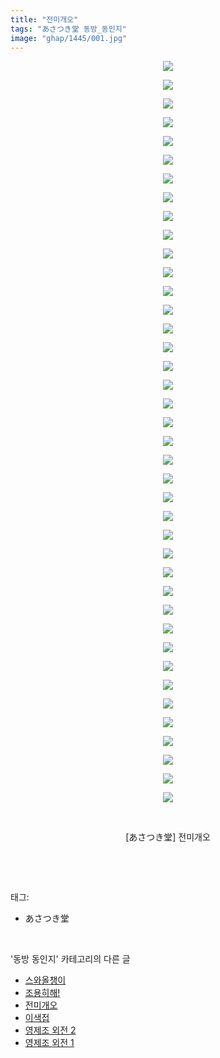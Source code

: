 ```yaml
---
title: "전미개오"
tags: "あさつき堂 동방_동인지"
image: "ghap/1445/001.jpg"
---
```

<div class="article">
<p style="text-align: center; clear: none; float: none;"><img src="{{ site.nasurl }}/ghap/1445/001.jpg"/></p>
<p style="text-align: center; clear: none; float: none;"><img src="{{ site.nasurl }}/ghap/1445/002.jpg"/></p>
<p style="text-align: center; clear: none; float: none;"><img src="{{ site.nasurl }}/ghap/1445/003.jpg"/></p>
<p style="text-align: center; clear: none; float: none;"><img src="{{ site.nasurl }}/ghap/1445/004.jpg"/></p>
<p style="text-align: center; clear: none; float: none;"><img src="{{ site.nasurl }}/ghap/1445/005.jpg"/></p>
<p style="text-align: center; clear: none; float: none;"><img src="{{ site.nasurl }}/ghap/1445/006.jpg"/></p>
<p style="text-align: center; clear: none; float: none;"><img src="{{ site.nasurl }}/ghap/1445/007.jpg"/></p>
<p style="text-align: center; clear: none; float: none;"><img src="{{ site.nasurl }}/ghap/1445/008.jpg"/></p>
<p style="text-align: center; clear: none; float: none;"><img src="{{ site.nasurl }}/ghap/1445/009.jpg"/></p>
<p style="text-align: center; clear: none; float: none;"><img src="{{ site.nasurl }}/ghap/1445/010.jpg"/></p>
<p style="text-align: center; clear: none; float: none;"><img src="{{ site.nasurl }}/ghap/1445/011.jpg"/></p>
<p style="text-align: center; clear: none; float: none;"><img src="{{ site.nasurl }}/ghap/1445/012.jpg"/></p>
<p style="text-align: center; clear: none; float: none;"><img src="{{ site.nasurl }}/ghap/1445/013.jpg"/></p>
<p style="text-align: center; clear: none; float: none;"><img src="{{ site.nasurl }}/ghap/1445/014.jpg"/></p>
<p style="text-align: center; clear: none; float: none;"><img src="{{ site.nasurl }}/ghap/1445/015.jpg"/></p>
<p style="text-align: center; clear: none; float: none;"><img src="{{ site.nasurl }}/ghap/1445/016.jpg"/></p>
<p style="text-align: center; clear: none; float: none;"><img src="{{ site.nasurl }}/ghap/1445/017.jpg"/></p>
<p style="text-align: center; clear: none; float: none;"><img src="{{ site.nasurl }}/ghap/1445/018.jpg"/></p>
<p style="text-align: center; clear: none; float: none;"><img src="{{ site.nasurl }}/ghap/1445/019.jpg"/></p>
<p style="text-align: center; clear: none; float: none;"><img src="{{ site.nasurl }}/ghap/1445/020.jpg"/></p>
<p style="text-align: center; clear: none; float: none;"><img src="{{ site.nasurl }}/ghap/1445/021.jpg"/></p>
<p style="text-align: center; clear: none; float: none;"><img src="{{ site.nasurl }}/ghap/1445/022.jpg"/></p>
<p style="text-align: center; clear: none; float: none;"><img src="{{ site.nasurl }}/ghap/1445/023.jpg"/></p>
<p style="text-align: center; clear: none; float: none;"><img src="{{ site.nasurl }}/ghap/1445/024.jpg"/></p>
<p style="text-align: center; clear: none; float: none;"><img src="{{ site.nasurl }}/ghap/1445/025.jpg"/></p>
<p style="text-align: center; clear: none; float: none;"><img src="{{ site.nasurl }}/ghap/1445/026.jpg"/></p>
<p style="text-align: center; clear: none; float: none;"><img src="{{ site.nasurl }}/ghap/1445/027.jpg"/></p>
<p style="text-align: center; clear: none; float: none;"><img src="{{ site.nasurl }}/ghap/1445/028.jpg"/></p>
<p style="text-align: center; clear: none; float: none;"><img src="{{ site.nasurl }}/ghap/1445/029.jpg"/></p>
<p style="text-align: center; clear: none; float: none;"><img src="{{ site.nasurl }}/ghap/1445/030.jpg"/></p>
<p style="text-align: center; clear: none; float: none;"><img src="{{ site.nasurl }}/ghap/1445/031.jpg"/></p>
<p style="text-align: center; clear: none; float: none;"><img src="{{ site.nasurl }}/ghap/1445/032.jpg"/></p>
<p style="text-align: center; clear: none; float: none;"><img src="{{ site.nasurl }}/ghap/1445/033.jpg"/></p>
<p style="text-align: center; clear: none; float: none;"><img src="{{ site.nasurl }}/ghap/1445/034.jpg"/></p>
<p style="text-align: center; clear: none; float: none;"><img src="{{ site.nasurl }}/ghap/1445/035.jpg"/></p>
<p style="text-align: center; clear: none; float: none;"><img src="{{ site.nasurl }}/ghap/1445/036.jpg"/></p>
<p style="text-align: center; clear: none; float: none;"><img src="{{ site.nasurl }}/ghap/1445/037.jpg"/></p>
<p style="text-align: center; clear: none; float: none;"><img src="{{ site.nasurl }}/ghap/1445/038.jpg"/></p>
<p style="text-align: center; clear: none; float: none;"><img src="{{ site.nasurl }}/ghap/1445/039.jpg"/></p>
<p style="text-align: center; clear: none; float: none;"><img src="{{ site.nasurl }}/ghap/1445/040.jpg"/></p>
<p style="text-align: center; clear: none; float: none;"><br/></p>
<p style="text-align: center; clear: none; float: none;">[あさつき堂] 전미개오</p>
<p><br/></p>
</div><br/>
<div class="tagTrail">
<p>태그: </p>
<ul>
<li>あさつき堂</li>
</ul>
</div><br/>
<div class="another">
<p>'동방 동인지' 카테고리의 다른 글</p>
<ul>
<li><a href="/2016-08-09-ghap_1448">스와올챙이</a></li>
<li><a href="/2016-08-09-ghap_1446">조용히해!</a></li>
<li><a href="/2016-08-09-ghap_1445">전미개오</a></li>
<li><a href="/2016-08-09-ghap_1444">이색접</a></li>
<li><a href="/2016-08-09-ghap_1443">영제조 외전 2</a></li>
<li><a href="/2016-08-09-ghap_1442">영제조 외전 1</a></li>
</ul>
</div><br/>
<div class="cb_module cb_fluid">
<div class="cb_wrt cb_profile">
</div><!-- commentList close -->
</div><br/>
